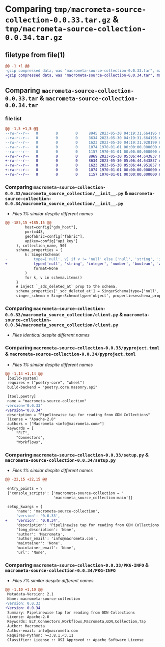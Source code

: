 # Comparing `tmp/macrometa-source-collection-0.0.33.tar.gz` & `tmp/macrometa-source-collection-0.0.34.tar.gz`

## filetype from file(1)

```diff
@@ -1 +1 @@
-gzip compressed data, was "macrometa-source-collection-0.0.33.tar", max compression
+gzip compressed data, was "macrometa-source-collection-0.0.34.tar", max compression
```

## Comparing `macrometa-source-collection-0.0.33.tar` & `macrometa-source-collection-0.0.34.tar`

### file list

```diff
@@ -1,5 +1,5 @@
--rw-r--r--   0        0        0     8945 2023-05-30 04:19:31.664195 macrometa-source-collection-0.0.33/macrometa_source_collection/__init__.py
--rw-r--r--   0        0        0     8634 2023-05-30 04:19:31.664195 macrometa-source-collection-0.0.33/macrometa_source_collection/client.py
--rw-r--r--   0        0        0     1623 2023-05-30 04:19:31.928199 macrometa-source-collection-0.0.33/pyproject.toml
--rw-r--r--   0        0        0     1074 1970-01-01 00:00:00.000000 macrometa-source-collection-0.0.33/setup.py
--rw-r--r--   0        0        0     1157 1970-01-01 00:00:00.000000 macrometa-source-collection-0.0.33/PKG-INFO
+-rw-r--r--   0        0        0     8969 2023-05-30 05:06:44.643837 macrometa-source-collection-0.0.34/macrometa_source_collection/__init__.py
+-rw-r--r--   0        0        0     8634 2023-05-30 05:06:44.643837 macrometa-source-collection-0.0.34/macrometa_source_collection/client.py
+-rw-r--r--   0        0        0     1623 2023-05-30 05:06:44.951857 macrometa-source-collection-0.0.34/pyproject.toml
+-rw-r--r--   0        0        0     1074 1970-01-01 00:00:00.000000 macrometa-source-collection-0.0.34/setup.py
+-rw-r--r--   0        0        0     1157 1970-01-01 00:00:00.000000 macrometa-source-collection-0.0.34/PKG-INFO
```

### Comparing `macrometa-source-collection-0.0.33/macrometa_source_collection/__init__.py` & `macrometa-source-collection-0.0.34/macrometa_source_collection/__init__.py`

 * *Files 1% similar despite different names*

```diff
@@ -185,15 +185,15 @@
         host=config["gdn_host"],
         port=443,
         geofabric=config["fabric"],
         apikey=config["api_key"]
     ), collection_name, 50)
     schema_properties = {
         k: SingerSchema(
-            type=['null', v] if v != 'null' else ['null', 'string', 'integer', 'number', 'boolean', 'array', 'object'],
+            type=['null', 'string', 'integer', 'number', 'boolean', 'array', 'object'] if v == 'null' else (v if k == '_key' else ['null', v]),
             format=None
         )
         for k, v in schema.items()
     }
     # inject `_sdc_deleted_at` prop to the schema.
     schema_properties['_sdc_deleted_at'] = SingerSchema(type=['null', 'string'], format='date-time')
     singer_schema = SingerSchema(type='object', properties=schema_properties)
```

### Comparing `macrometa-source-collection-0.0.33/macrometa_source_collection/client.py` & `macrometa-source-collection-0.0.34/macrometa_source_collection/client.py`

 * *Files identical despite different names*

### Comparing `macrometa-source-collection-0.0.33/pyproject.toml` & `macrometa-source-collection-0.0.34/pyproject.toml`

 * *Files 1% similar despite different names*

```diff
@@ -1,14 +1,14 @@
 [build-system]
 requires = ["poetry-core", "wheel"]
 build-backend = "poetry.core.masonry.api"
 
 [tool.poetry]
 name = "macrometa-source-collection"
-version='0.0.33'
+version='0.0.34'
 description = "Pipelinewise tap for reading from GDN Collections"
 license = "Apache-2.0"
 authors = ["Macrometa <info@macrometa.com>"]
 keywords = [
     "ELT",
     "Connectors",
     "Workflows",
```

### Comparing `macrometa-source-collection-0.0.33/setup.py` & `macrometa-source-collection-0.0.34/setup.py`

 * *Files 1% similar despite different names*

```diff
@@ -22,15 +22,15 @@
 
 entry_points = \
 {'console_scripts': ['macrometa-source-collection = '
                      'macrometa_source_collection:main']}
 
 setup_kwargs = {
     'name': 'macrometa-source-collection',
-    'version': '0.0.33',
+    'version': '0.0.34',
     'description': 'Pipelinewise tap for reading from GDN Collections',
     'long_description': 'None',
     'author': 'Macrometa',
     'author_email': 'info@macrometa.com',
     'maintainer': 'None',
     'maintainer_email': 'None',
     'url': 'None',
```

### Comparing `macrometa-source-collection-0.0.33/PKG-INFO` & `macrometa-source-collection-0.0.34/PKG-INFO`

 * *Files 7% similar despite different names*

```diff
@@ -1,10 +1,10 @@
 Metadata-Version: 2.1
 Name: macrometa-source-collection
-Version: 0.0.33
+Version: 0.0.34
 Summary: Pipelinewise tap for reading from GDN Collections
 License: Apache-2.0
 Keywords: ELT,Connectors,Workflows,Macrometa,GDN,Collection,Tap
 Author: Macrometa
 Author-email: info@macrometa.com
 Requires-Python: >=3.8.1,<3.11
 Classifier: License :: OSI Approved :: Apache Software License
```


